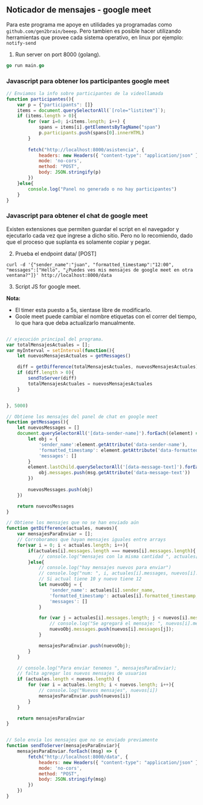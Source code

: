 ## Noticador de mensajes - google meet 
Para este programa me apoye en utilidades ya programadas como ```github.com/gen2brain/beeep```. Pero tambien es posible hacer utilizando herramientas que provee cada sistema operativo, en linux por ejemplo: ````notify-send````

 
1. Run server on port 8000 (golang). 
```go 
go run main.go  
```

### Javascript para obtener los participantes google meet
```js
// Enviamos la info sobre participantes de la videollamada
function participantes(){
    var p = {"participants": []}
    items = document.querySelectorAll(`[role="listitem"]`);
    if (items.length > 0){
        for (var i=0; i<items.length; i++) {
            spans =	items[i].getElementsByTagName("span")
            p.participants.push(spans[0].innerHTML)
        }
        
        fetch("http://localhost:8000/asistencia", {
            headers: new Headers({ "content-type": "application/json" }),
            mode: 'no-cors',
            method: "POST",
            body: JSON.stringify(p)   
        })
    }else{
        console.log("Panel no generado o no hay participantes")
    }
}

```

### Javascript para obtener el chat de google meet
Existen extensiones que permiten guardar el script en el navegador y ejecutarlo cada vez que ingrese a dicho sitio. Pero no lo recomiendo, dado que el proceso que suplanta es solamente copiar y pegar. 

2. Prueba el endpoint data/ [POST]

```curl
curl -d '{"sender_name":"juan", "formatted_timestamp":"12:00", "messages":["Hello", "¿Puedes ves mis mensajes de google meet en otra ventana?"]}' http://localhost:8000/data
```

3. Script JS for google meet.

<b>Nota:</b>
* El timer esta puesto a 5s, sientase libre de modificarlo.
* Goole meet puede cambiar el nombre etiquetas con el correr del tiempo, lo que hara que deba actualizarlo manualmente.


```js

// ejecución principal del programa.
var totalMensajesActuales = [];
var myInterval = setInterval(function(){
    let nuevosMensajesActuales = getMessages()

    diff = getDifference(totalMensajesActuales, nuevosMensajesActuales)
    if (diff.length > 0){
        sendToServer(diff)
        totalMensajesActuales = nuevosMensajesActuales 
    }


}, 5000)

// Obtiene los mensajes del panel de chat en google meet
function getMessages(){
    let nuevosMessages = []
    document.querySelectorAll('[data-sender-name]').forEach((element) => {
        let obj = {
            'sender_name':element.getAttribute('data-sender-name'),
            'formatted_timestamp': element.getAttribute('data-formatted-timestamp'),
            'messages': []
        }
        element.lastChild.querySelectorAll('[data-message-text]').forEach((msg) => {
            obj.messages.push(msg.getAttribute('data-message-text'))    
        })
        
        nuevosMessages.push(obj)
    })

    return nuevosMessages
}

// Obtiene los mensajes que no se han enviado aún
function getDifference(actuales, nuevos){
    var mensajesParaEnviar = [];
    // Corroboramos que hayan mensajes iguales entre arrays
    for(var i = 0; i < actuales.length; i++){
        if(actuales[i].messages.length === nuevos[i].messages.length){
            // console.log("mensajes con la misma cantidad ", actuales[i].messages.length, nuevos[i].messages.length);
        }else{
            // console.log("hay mensajes nuevos para enviar")
            // console.log("num: ", i, actuales[i].messages, nuevos[i].messages)
            // Si actual tiene 10 y nuevo tiene 12
            let nuevoObj = {
                'sender_name': actuales[i].sender_name,
                'formatted_timestamp': actuales[i].formatted_timestamp,
                'messages': []
            }

            for (var j = actuales[i].messages.length; j < nuevos[i].messages.length; j++){
                // console.log("Se agregará el mensaje: ", nuevos[i].messages[j])
                nuevoObj.messages.push(nuevos[i].messages[j]);
            }

            mensajesParaEnviar.push(nuevoObj);
        }
    }

    // console.log("Para enviar tenemos ", mensajesParaEnviar);
    // falta agregar los nuevos mensajes de usuarios
    if (actuales.length < nuevos.length) {
        for (var i = actuales.length; i < nuevos.length; i++){
            // console.log("Nuevos mensajes", nuevos[i])
            mensajesParaEnviar.push(nuevos[i])
        }
    }

    return mensajesParaEnviar
}


// Solo envia los mensajes que no se enviado previamente
function sendToServer(mensajesParaEnviar){
    mensajesParaEnviar.forEach((msg) => {
        fetch("http://localhost:8000/data", {
            headers: new Headers({ "content-type": "application/json" }),
            mode: 'no-cors',
            method: "POST",
            body: JSON.stringify(msg)   
        })
    })
}
```